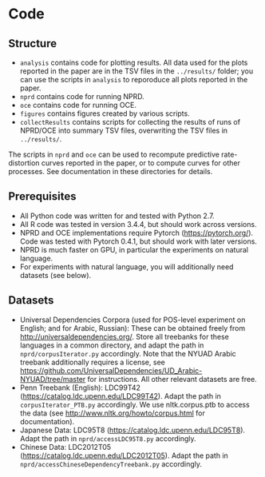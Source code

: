 # Code

## Structure

* `analysis` contains code for plotting results. All data used for the plots reported in the paper are in the TSV files in the `../results/` folder; you can use the scripts in `analysis` to reporoduce all plots reported in the paper.
* `nprd` contains code for running NPRD.
* `oce` contains code for running OCE.
* `figures` contains figures created by various scripts.
* `collectResults` contains scripts for collecting the results of runs of NPRD/OCE into summary TSV files, overwriting the TSV files in `../results/`.

The scripts in `nprd` and `oce` can be used to recompute predictive rate-distortion curves reported in the paper, or to compute curves for other processes.
See documentation in these directories for details.

## Prerequisites

* All Python code was written for and tested with Python 2.7.
* All R code was tested in version 3.4.4, but should work across versions.
* NPRD and OCE implementations require Pytorch (<https://pytorch.org/>). Code was tested with Pytorch 0.4.1, but should work with later versions.
* NPRD is much faster on GPU, in particular the experiments on natural language.
* For experiments with natural language, you will additionally need datasets (see below).

## Datasets

* Universal Dependencies Corpora (used for POS-level experiment on English; and for Arabic, Russian): These can be obtained freely from <http://universaldependencies.org/>. Store all treebanks for these languages in a common directory, and adapt the path in `nprd/corpusIterator.py` accordingly. Note that the NYUAD Arabic treebank additionally requires a license, see <https://github.com/UniversalDependencies/UD_Arabic-NYUAD/tree/master> for instructions. All other relevant datasets are free.
* Penn Treebank (English): LDC99T42 (<https://catalog.ldc.upenn.edu/LDC99T42>). Adapt the path in `corpusIterator_PTB.py` accordingly. We use nltk.corpus.ptb to access the data (see <http://www.nltk.org/howto/corpus.html> for documentation).
* Japanese Data: LDC95T8 (<https://catalog.ldc.upenn.edu/LDC95T8>). Adapt the path in `nprd/accessLDC95T8.py` accordingly.
* Chinese Data: LDC2012T05 (<https://catalog.ldc.upenn.edu/LDC2012T05>). Adapt the path in `nprd/accessChineseDependencyTreebank.py` accordingly.


